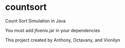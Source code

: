 # countsort
Count Sort Simulation in Java

You must add jfoenix.jar in your dependencies

This project created by Anthony, Octavany, and Vionilyn
